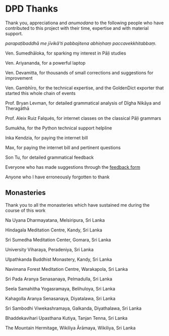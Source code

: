 # DPD Thanks

Thank you, appreciationa and *anumodana* to the following people who have contributed to this project with their time, expertise and with material support.  

*parapaṭibaddhā me jīvikā'ti pabbajitena abhiṇhaṃ paccavekkhitabbaṃ.*

Ven. Sumedhāloka, for sparking my interest in Pāḷi studies

Ven. Ariyananda, for a powerful laptop

Ven. Devamitta, for thousands of small corrections and suggestions for improvement

Ven. Gambhīro, for the technical expertise, and the GoldenDict exporter that started this whole chain of events

Prof. Bryan Levman, for detailed grammatical analysis of Dīgha Nikāya and Theragāthā

Prof. Aleix Ruiz Falqués, for internet classes on the classical Pāḷi grammars

Sumukha, for the Python technical support helpline 

Inka Kendzia, for paying the internet bill

Max, for paying the internet bill and pertinent questions

Son Tu, for detailed grammatical feedback

Everyone who has made suggestions through the [feedback form](https://docs.google.com/forms/d/e/1FAIpQLSf9boBe7k5tCwq7LdWgBHHGIPVc4ROO5yjVDo1X5LDAxkmGWQ/viewform)

Anyone who I have erroneously forgotten to thank 

## Monasteries

Thank you to all the monasteries which have sustained me during the course of this work 

Na Uyana Dharmayatana, Melsiripura, Sri Lanka

Hindagala Meditation Centre, Kandy, Sri Lanka 

Sri Sumedha Meditation Center, Gomara, Sri Lanka

University Viharaya, Peradeniya, Sri Lanka

Ulpathkanda Buddhist Monastery, Kandy, Sri Lanka

Navimana Forest Meditation Centre, Warakapola, Sri Lanka

Sri Pada Aranya Senasanaya, Pelmadulla, Sri Lanka

Seela Samahitha Yogasramaya, Belihuloya, Sri Lanka

Kahagolla Aranya Senasanaya, Diyatalawa, Sri Lanka

Sri Sambodhi Viwekashramaya, Galkanda, Diyathalawa, Sri Lanka

Bhaddekavihari Upasthana Kutiya, Tanjan Tenna, Sri Lanka

The Mountain Hermitage, Wikiliya Ārāmaya, Wikiliya, Sri Lanka





